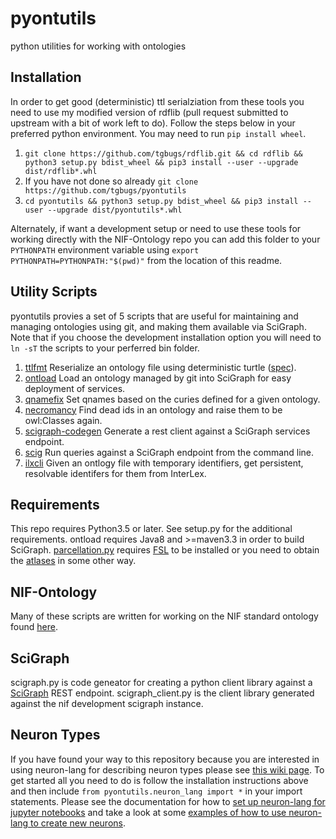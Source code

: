 # pyontutils
python utilities for working with ontologies

## Installation
In order to get good (deterministic) ttl serialziation from these tools you need to use my modified version of rdflib (pull request submitted to upstream with a bit of work left to do).
Follow the steps below in your preferred python environment. You may need to run `pip install wheel`.
1. `git clone https://github.com/tgbugs/rdflib.git && cd rdflib && python3 setup.py bdist_wheel && pip3 install --user --upgrade dist/rdflib*.whl`
2. If you have not done so already `git clone https://github.com/tgbugs/pyontutils`
3. `cd pyontutils && python3 setup.py bdist_wheel && pip3 install --user --upgrade dist/pyontutils*.whl`

Alternately, if want a development setup or need to use these tools for working directly
with the NIF-Ontology repo you can add this folder to your `PYTHONPATH` environment
variable using `export PYTHONPATH=PYTHONPATH:"$(pwd)"` from the location of this readme.

## Utility Scripts
pyontutils provies a set of 5 scripts that are useful for maintaining and managing ontologies
using git, and making them available via SciGraph. Note that if you choose the development
installation option you will need to `ln -sT` the scripts to your perferred bin folder.
1. [ttlfmt](pyontutils/ttlfmt.py)
	Reserialize an ontology file using deterministic turtle ([spec](docs/ttlser.md)).
2. [ontload](pyontutils/ontload.py)
	Load an ontology managed by git into SciGraph for easy deployment of services.
3. [qnamefix](pyontutils/qnamefix.py)
    Set qnames based on the curies defined for a given ontology.
4. [necromancy](pyontutils/necromancy.py)
    Find dead ids in an ontology and raise them to be owl:Classes again.
5. [scigraph-codegen](pyontutils/scigraph.py)
	Generate a rest client against a SciGraph services endpoint.
6. [scig](pyontutils/scig.py)
	Run queries against a SciGraph endpoint from the command line.
7. [ilxcli](pyontutils/ilxcli.py)
	Given an ontlogy file with temporary identifiers, get persistent, resolvable identifers
	for them from InterLex.

## Requirements
This repo requires Python3.5 or later. See setup.py for the additional requirements.
ontload requires Java8 and >=maven3.3 in order to build SciGraph.
[parcellation.py](pyontutils/parcellation.py) requires [FSL](https://fsl.fmrib.ox.ac.uk/fsl/fslwiki/)
to be installed or you need to obtain the [atlases](https://fsl.fmrib.ox.ac.uk/fsl/fslwiki/Atlases) in
some other way.

## NIF-Ontology
Many of these scripts are written for working on the NIF standard ontology
found [here](https://github.com/SciCrunch/NIF-Ontology/).

## SciGraph
scigraph.py is code geneator for creating a python client library against a
[SciGraph](https://github.com/SciGraph/SciGraph) REST endpoint.
scigraph_client.py is the client library generated against the nif development scigraph instance.

## Neuron Types
If you have found your way to this repository because you are interested in using neuron-lang for
describing neuron types please see [this wiki page](https://github.com/SciCrunch/NIF-Ontology/wiki/Neurons).
To get started all you need to do is follow the installation instructions above and then include
`from pyontutils.neuron_lang import *` in your import statements. Please see the documentation for how to
[set up neuron-lang for jupyter notebooks](docs/neurons_notebook.md) and take a look at some
[examples of how to use neuron-lang to create new neurons](docs/NeuronLangExample.ipynb).
